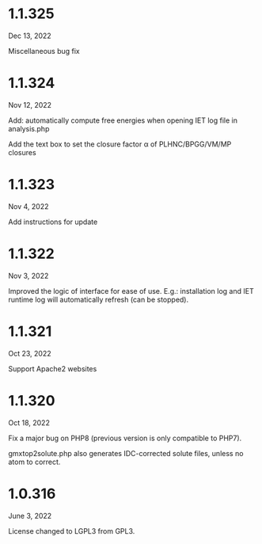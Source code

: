# 1.1.325

Dec 13, 2022

Miscellaneous bug fix


# 1.1.324

Nov 12, 2022

Add: automatically compute free energies when opening IET log file in analysis.php

Add the text box to set the closure factor &alpha; of PLHNC/BPGG/VM/MP closures


# 1.1.323

Nov 4, 2022

Add instructions for update


# 1.1.322

Nov 3, 2022

Improved the logic of interface for ease of use. E.g.: installation log and IET runtime log will automatically refresh (can be stopped).


# 1.1.321

Oct 23, 2022

Support Apache2 websites 


# 1.1.320

Oct 18, 2022

Fix a major bug on PHP8 (previous version is only compatible to PHP7).

gmxtop2solute.php also generates IDC-corrected solute files, unless no atom to correct.


# 1.0.316

June 3, 2022

License changed to LGPL3 from GPL3.


